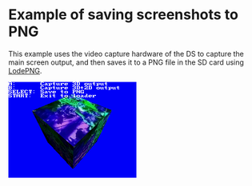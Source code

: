 # Example of saving screenshots to PNG

This example uses the video capture hardware of the DS to capture the main
screen output, and then saves it to a PNG file in the SD card using
[LodePNG](https://lodev.org/lodepng/).

![Screenshot](./screenshot.png)
